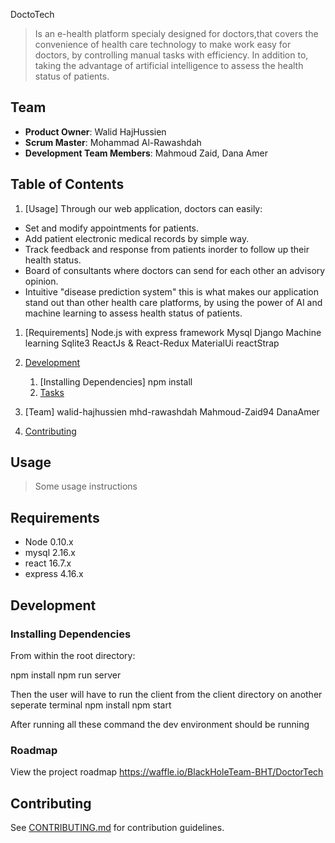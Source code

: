 DoctoTech

> Is an e-health platform specialy designed for doctors,that covers the convenience of health care technology to make work easy for doctors, by controlling manual tasks with efficiency. In addition to, taking the advantage of artificial intelligence to assess the health status of patients.

## Team

  - __Product Owner__: Walid HajHussien
  - __Scrum Master__: Mohammad Al-Rawashdah
  - __Development Team Members__: Mahmoud Zaid, Dana Amer

## Table of Contents

1. [Usage] 
 Through our web application, doctors can easily:

- Set and modify appointments for patients.
- Add patient electronic medical records by simple way.
- Track feedback and response from patients inorder to follow up their health status.
- Board of consultants where doctors can send for each other an advisory opinion.
- Intuitive "disease prediction system" this is what makes our application stand out than other health care platforms, by using the power of AI and machine learning to assess health status of patients.

1. [Requirements]
Node.js with express framework
Mysql
Django 
Machine learning
Sqlite3
ReactJs & React-Redux
MaterialUi
reactStrap

1. [Development](#development)
    1. [Installing Dependencies]
    npm install
    1. [Tasks](#tasks)
1. [Team] 
walid-hajhussien
mhd-rawashdah
Mahmoud-Zaid94
DanaAmer
1. [Contributing](#contributing)

## Usage

> Some usage instructions

## Requirements

- Node 0.10.x
- mysql 2.16.x
- react 16.7.x
- express 4.16.x

## Development

### Installing Dependencies

From within the root directory:

npm install
npm run server

Then the user will have to run the client from the client directory on another seperate terminal
npm install
npm start

After running all these command the dev environment should be running

### Roadmap

View the project roadmap https://waffle.io/BlackHoleTeam-BHT/DoctorTech


## Contributing

See [CONTRIBUTING.md](CONTRIBUTING.md) for contribution guidelines.

